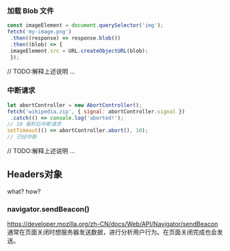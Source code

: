 ### 加载 Blob 文件
```js
const imageElement = document.querySelector('img');
fetch('my-image.png')
 .then((response) => response.blob())
 .then((blob) => {
 imageElement.src = URL.createObjectURL(blob);
 });
```

// TODO:解释上述说明
...

### 中断请求
```js
let abortController = new AbortController();
fetch('wikipedia.zip', { signal: abortController.signal })
 .catch(() => console.log('aborted!');
// 10 毫秒后中断请求
setTimeout(() => abortController.abort(), 10);
// 已经中断 
```
// TODO:解释上述说明
...

## Headers对象
what?
how?


### navigator.sendBeacon()
https://developer.mozilla.org/zh-CN/docs/Web/API/Navigator/sendBeacon
通常在页面关闭时想服务器发送数据，进行分析用户行为。在页面关闭完成也会发送。